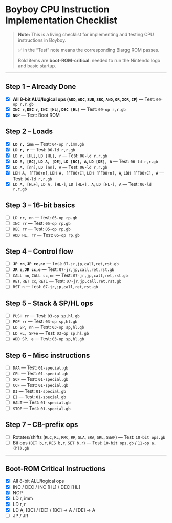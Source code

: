 # Boyboy CPU Instruction Implementation Checklist

> **Note:** This is a living checklist for implementing and testing CPU instructions in Boyboy.
>
> ✅ in the “Test” note means the corresponding Blargg ROM passes.
>
> Bold items are **boot-ROM-critical**: needed to run the Nintendo logo and basic startup.

---

## Step 1 – Already Done

- [x] **All 8-bit ALU/logical ops (`ADD`, `ADC`, `SUB`, `SBC`, `AND`, `OR`, `XOR`, `CP`)** — Test: `09-op r,r.gb`
- [x] **`INC r`, `DEC r`, `INC [HL]`, `DEC [HL]`** — Test: `09-op r,r.gb`
- [x] **`NOP`** — Test: Boot ROM

## Step 2 – Loads

- [x] **`LD r, imm`** — Test: `04-op r,imm.gb`
- [x] **`LD r, r`** — Test: `06-ld r,r.gb`
- [x] `LD r, [HL]`, `LD [HL], r` — Test: `06-ld r,r.gb`
- [x] **`LD A, [BC]`, `LD A, [DE]`, `LD [BC], A`, `LD [DE], A`** — Test: `06-ld r,r.gb`
- [x] `LD A, [nn]`, `LD [nn], A` — Test: `06-ld r,r.gb`
- [x] `LDH A, [FF00+n]`, `LDH A, [FF00+C]`, `LDH [FF00+n], A`, `LDH [FF00+C], A` — Test: `06-ld r,r.gb`
- [x] `LD A, [HL+]`, `LD A, [HL-]`, `LD [HL+], A`, `LD [HL-], A` — Test: `06-ld r,r.gb`

## Step 3 – 16-bit basics

- [ ] `LD rr, nn` — Test: `05-op rp.gb`
- [ ] `INC rr` — Test: `05-op rp.gb`
- [ ] `DEC rr` — Test: `05-op rp.gb`
- [ ] `ADD HL, rr` — Test: `05-op rp.gb`

## Step 4 – Control flow

- [ ] **`JP nn`, `JP cc,nn`** — Test: `07-jr,jp,call,ret,rst.gb`
- [ ] **`JR e`, `JR cc,e`** — Test: `07-jr,jp,call,ret,rst.gb`
- [ ] `CALL nn`, `CALL cc,nn` — Test: `07-jr,jp,call,ret,rst.gb`
- [ ] `RET`, `RET cc`, `RETI` — Test: `07-jr,jp,call,ret,rst.gb`
- [ ] `RST n` — Test: `07-jr,jp,call,ret,rst.gb`

## Step 5 – Stack & SP/HL ops

- [ ] `PUSH rr` — Test: `03-op sp,hl.gb`
- [ ] `POP rr` — Test: `03-op sp,hl.gb`
- [ ] `LD SP, nn` — Test: `03-op sp,hl.gb`
- [ ] `LD HL, SP+e` — Test: `03-op sp,hl.gb`
- [ ] `ADD SP, e` — Test: `03-op sp,hl.gb`

## Step 6 – Misc instructions

- [ ] `DAA` — Test: `01-special.gb`
- [ ] `CPL` — Test: `01-special.gb`
- [ ] `SCF` — Test: `01-special.gb`
- [ ] `CCF` — Test: `01-special.gb`
- [ ] `DI` — Test: `01-special.gb`
- [ ] `EI` — Test: `01-special.gb`
- [ ] `HALT` — Test: `01-special.gb`
- [ ] `STOP` — Test: `01-special.gb`

## Step 7 – CB-prefix ops

- [ ] Rotates/shifts (`RLC`, `RL`, `RRC`, `RR`, `SLA`, `SRA`, `SRL`, `SWAP`) — Test: `10-bit ops.gb`
- [ ] Bit ops (`BIT b,r`, `RES b,r`, `SET b,r`) — Test: `10-bit ops.gb` / `11-op a,(hl).gb`

---

## Boot-ROM Critical Instructions

- [x] All 8-bit ALU/logical ops
- [x] INC / DEC / INC [HL] / DEC [HL]
- [x] NOP
- [x] LD r, imm
- [x] LD r, r
- [x] LD A, [BC] / [DE] / [BC] → A / [DE] → A
- [ ] JP / JR

